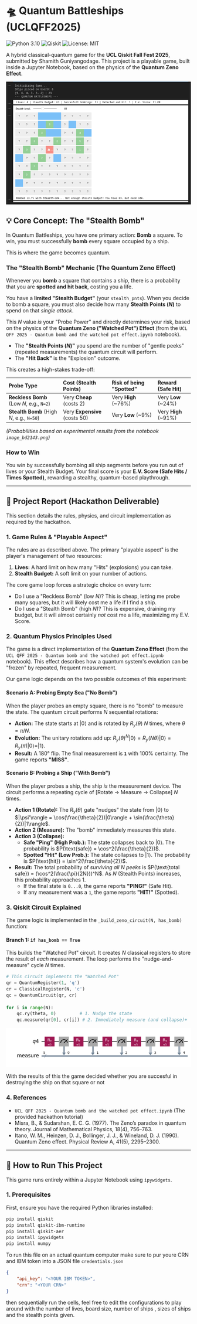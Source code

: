 # 🛸 Quantum Battleships (UCLQFF2025)

![Python 3.10](https://img.shields.io/badge/python-3.10-blue.svg)
![Qiskit](https://img.shields.io/badge/qiskit-1.0-6233E0.svg)
![License: MIT](https://img.shields.io/badge/License-MIT-yellow.svg)

A hybrid classical-quantum game for the **UCL Qiskit Fall Fest 2025**, submitted by Shamith Guniyangodage. This project is a playable game, built inside a Jupyter Notebook, based on the physics of the **Quantum Zeno Effect**.

![Gameplay screenshot](image.png) 
<!-- Make sure to add a real screenshot of your game here! -->

## 💡 Core Concept: The "Stealth Bomb"

In Quantum Battleships, you have one primary action: **Bomb** a square. To win, you must successfully **bomb** every square occupied by a ship.

This is where the game becomes quantum.

### The "Stealth Bomb" Mechanic (The Quantum Zeno Effect)

Whenever you **bomb** a square that contains a ship, there is a probability that you are **spotted and hit back**, costing you a life.

You have a **limited "Stealth Budget"** (your `stealth_pnts`). When you decide to bomb a square, you must also decide how many **Stealth Points ($N$)** to spend on that *single attack*.

This $N$ value *is* your "Probe Power" and directly determines your risk, based on the physics of the **Quantum Zeno ("Watched Pot") Effect** (from the `UCL QFF 2025 - Quantum bomb and the watched pot effect.ipynb` notebook).

* The **"Stealth Points ($N$)"** you spend are the number of "gentle peeks" (repeated measurements) the quantum circuit will perform.
* The **"Hit Back"** is the "Explosion" outcome.

This creates a high-stakes trade-off:

| Probe Type | Cost (Stealth Points) | Risk of being "Spotted" | Reward (Safe Hit) |
| :--- | :--- | :--- | :--- |
| **Reckless Bomb** (Low $N$, e.g., `N=2`) | Very **Cheap** (costs 2) | Very **High** (~76%) | Very **Low** (~24%) |
| **Stealth Bomb** (High $N$, e.g., `N=50`) | Very **Expensive** (costs 50) | Very **Low** (~9%) | Very **High** (~91%) |

*(Probabilities based on experimental results from the notebook `image_bd2143.png`)*

### How to Win

You win by successfully bombing all ship segments before you run out of lives or your Stealth Budget. Your final score is your **E.V. Score (Safe Hits / Times Spotted)**, rewarding a stealthy, quantum-based playthrough.

---

## 🔬 Project Report (Hackathon Deliverable)

This section details the rules, physics, and circuit implementation as required by the hackathon.

### 1. Game Rules & "Playable Aspect"

The rules are as described above. The primary "playable aspect" is the player's management of two resources:
1.  **Lives:** A hard limit on how many "Hits" (explosions) you can take.
2.  **Stealth Budget:** A soft limit on your number of actions.

The core game loop forces a strategic choice on every turn:
* Do I use a "Reckless Bomb" (low $N$)? This is cheap, letting me probe many squares, but it will likely cost me a life if I find a ship.
* Do I use a "Stealth Bomb" (high $N$)? This is expensive, draining my budget, but it will almost certainly *not* cost me a life, maximizing my E.V. Score.

### 2. Quantum Physics Principles Used

The game is a direct implementation of the **Quantum Zeno Effect** (from the `UCL QFF 2025 - Quantum bomb and the watched pot effect.ipynb` notebook). This effect describes how a quantum system's evolution can be "frozen" by repeated, frequent measurement.

Our game logic depends on the two possible outcomes of this experiment:

#### Scenario A: Probing Empty Sea ("No Bomb")
When the player probes an empty square, there is no "bomb" to measure the state. The quantum circuit performs $N$ sequential rotations:
* **Action:** The state starts at $|0\rangle$ and is rotated by $R_y(\theta)$ $N$ times, where $\theta = \pi/N$.
* **Evolution:** The unitary rotations add up: $R_y(\theta)^N |0\rangle = R_y(N\theta)|0\rangle = R_y(\pi)|0\rangle = |1\rangle$.
* **Result:** A 180° flip. The final measurement is **`1`** with 100% certainty. The game reports **"MISS"**.

#### Scenario B: Probing a Ship ("With Bomb")
When the player probes a ship, the ship *is* the measurement device. The circuit performs a repeating cycle of [Rotate $\rightarrow$ Measure $\rightarrow$ Collapse] $N$ times.
* **Action 1 (Rotate):** The $R_y(\theta)$ gate "nudges" the state from $|0\rangle$ to $|\psi'\rangle = \cos(\frac{\theta}{2})|0\rangle + \sin(\frac{\theta}{2})|1\rangle$.
* **Action 2 (Measure):** The "bomb" immediately measures this state.
* **Action 3 (Collapse):**
    * **Safe "Ping" (High Prob.):** The state collapses back to $|0\rangle$. The probability is $P(\text{safe}) = \cos^2(\frac{\theta}{2})$.
    * **Spotted "Hit" (Low Prob.):** The state collapses to $|1\rangle$. The probability is $P(\text{hit}) = \sin^2(\frac{\theta}{2})$.
* **Result:** The total probability of *surviving all $N$ peeks* is $P(\text{total safe}) = (\cos^2(\frac{\pi}{2N}))^N$. As $N$ (Stealth Points) increases, this probability approaches 1.
    * If the final state is `0...0`, the game reports **"PING!"** (Safe Hit).
    * If any measurement was a `1`, the game reports **"HIT!"** (Spotted).

### 3. Qiskit Circuit Explained

The game logic is implemented in the `_build_zeno_circuit(N, has_bomb)` function:

#### Branch 1: `if has_bomb == True`
This builds the "Watched Pot" circuit. It creates $N$ classical registers to store the result of *each* measurement. The loop performs the "nudge-and-measure" cycle $N$ times.

```python
# This circuit implements the "Watched Pot"
qr = QuantumRegister(1, 'q')
cr = ClassicalRegister(N, 'c') 
qc = QuantumCircuit(qr, cr)

for i in range(N):
    qc.ry(theta, 0)         # 1. Nudge the state
    qc.measure(qr[0], cr[i]) # 2. Immediately measure (and collapse)+

```
![sample quantum circuit](image-1.png)

With the results of this the game decided whether you are succesful in destroying the ship on that square or not


### 4. References
* `UCL QFF 2025 - Quantum bomb and the watched pot effect.ipynb` (The provided hackathon tutorial)
* Misra, B., & Sudarshan, E. C. G. (1977). The Zeno’s paradox in quantum theory. Journal of Mathematical Physics, 18(4), 756–763.
* Itano, W. M., Heinzen, D. J., Bollinger, J. J., & Wineland, D. J. (1990). Quantum Zeno effect. Physical Review A, 41(5), 2295–2300.

---

## 🚀 How to Run This Project

This game runs entirely within a Jupyter Notebook using `ipywidgets`.

### 1. Prerequisites

First, ensure you have the required Python libraries installed:

```bash
pip install qiskit
pip install qiskit-ibm-runtime
pip install qiskit-aer
pip install ipywidgets
pip install numpy
```

To run this file on an actual quantum computer make sure to pur youre CRN and IBM token into a JSON file `credentials.json`

```JSON
{
    "api_key": "<YOUR IBM TOKEN>",
    "crn": "<YOUR CRN>"
}
```

then sequentially run the cells, feel free to edit the configurations to play around with the number of lives, board size, number of ships , sizes of ships and the stealth points given.